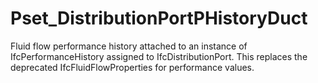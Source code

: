 # Pset_DistributionPortPHistoryDuct

Fluid flow performance history attached to an instance of IfcPerformanceHistory assigned to IfcDistributionPort. This replaces the deprecated IfcFluidFlowProperties for performance values.<!-- end of definition -->
